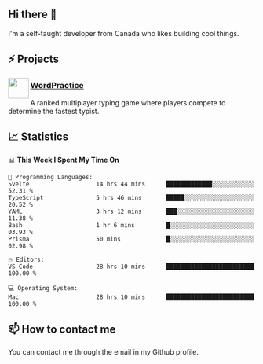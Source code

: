<h2>Hi there 👋</h2>

<p>I'm a self-taught developer from Canada who likes building cool things.</p>

<h2>⚡ Projects</h2>

<img align="left" src="https://i.imgur.com/6RT8VFO.png" width="42" height="42" />
<h3><a target="_blank" href="https://wordpractice.io/">WordPractice</a></h3>
<p>A ranked multiplayer typing game where players compete to determine the fastest typist.</p>

<h2>📈 Statistics</h2>

<!--START_SECTION:waka-->
📊 **This Week I Spent My Time On** 

```text
💬 Programming Languages: 
Svelte                   14 hrs 44 mins      █████████████░░░░░░░░░░░░   52.31 % 
TypeScript               5 hrs 46 mins       █████░░░░░░░░░░░░░░░░░░░░   20.52 % 
YAML                     3 hrs 12 mins       ███░░░░░░░░░░░░░░░░░░░░░░   11.38 % 
Bash                     1 hr 6 mins         █░░░░░░░░░░░░░░░░░░░░░░░░   03.93 % 
Prisma                   50 mins             █░░░░░░░░░░░░░░░░░░░░░░░░   02.98 % 

🔥 Editors: 
VS Code                  28 hrs 10 mins      █████████████████████████   100.00 % 

💻 Operating System: 
Mac                      28 hrs 10 mins      █████████████████████████   100.00 % 
```


<!--END_SECTION:waka-->

<h2>📫 How to contact me</h2>

You can contact me through the email in my Github profile.

